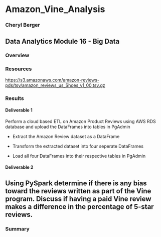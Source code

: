 # Amazon_Vine_Analysis
### Cheryl Berger
## Data Analytics Module 16 - Big Data

### Overview

### Resources


https://s3.amazonaws.com/amazon-reviews-pds/tsv/amazon_reviews_us_Shoes_v1_00.tsv.gz

### Results

#### Deliverable 1
Perform a cloud based ETL on Amazon Product Reviews using AWS RDS database and upload the DataFrames into tables in PgAdmin
 - Extract the Amazon Review dataset as a DataFrame

 - Transform the extracted dataset into four seperate DataFrames
 
 - Load all four DataFrames into their respective tables in PgAdmin

#### Deliverable 2
Using PySpark determine if there is any bias toward the reviews written as part of the Vine program. Discuss if having a paid Vine review makes a difference in the percentage of 5-star reviews.
- 

### Summary
